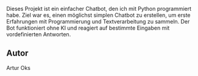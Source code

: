 Dieses Projekt ist ein einfacher Chatbot, den ich mit Python programmiert habe. Ziel war es, einen möglichst simplen Chatbot zu erstellen, um erste Erfahrungen mit Programmierung und Textverarbeitung zu sammeln. Der Bot funktioniert ohne KI und reagiert auf bestimmte Eingaben mit vordefinierten Antworten.

## Autor
Artur Oks
